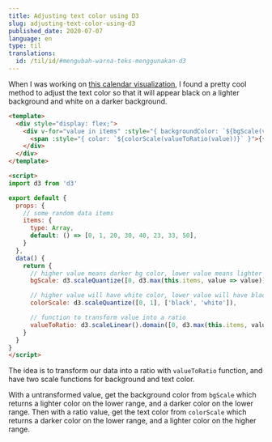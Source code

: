 ```yaml
---
title: Adjusting text color using D3
slug: adjusting-text-color-using-d3
published_date: 2020-07-07
language: en
type: til
translations:
  id: /til/id/#mengubah-warna-teks-menggunakan-d3
---
```


When I was working on [this calendar visualization](https://www.nusadata.org/coronavirus-calendar/), I found a pretty cool method to adjust the text color so that it will appear black on a lighter background and white on a darker background.

``` html
<template>
  <div style="display: flex;">
    <div v-for="value in items" :style="{ backgroundColor: `${bgScale(value)}`, width: '30px', height: '30px', display: 'flex', alignItems: 'center', justifyContent: 'center' }">
      <span :style="{ color: `${colorScale(valueToRatio(value))}` }">{{ value }}</span>
    </div>
  </div>
</template>

<script>
import d3 from 'd3'

export default {
  props: {
    // some random data items
    items: {
      type: Array,
      default: () => [0, 1, 20, 30, 40, 23, 33, 50],
    }
  },
  data() {
    return {
      // higher value means darker bg color, lower value means lighter bg color
      bgScale: d3.scaleQuantize([0, d3.max(this.items, value => value)], d3.schemeBlues[9]),

      // higher value will have white color, lower value will have black color
      colorScale: d3.scaleQuantize([0, 1], ['black', 'white']),

      // function to transform value into a ratio
      valueToRatio: d3.scaleLinear().domain([0, d3.max(this.items, value => value)]).range([0, 1])
    }
  }
}
</script>
```

The idea is to transform our data into a ratio with `valueToRatio` function, and have two scale functions for background and text color.

With a untransformed value, get the background color from `bgScale` which returns a lighter color on the lower range, and a darker color on the lower range. Then with a ratio value, get the text color from `colorScale` which returns a darker color on the lower range, and a lighter color on the higher range.

